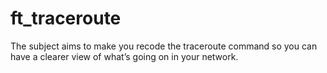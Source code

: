 # ft_traceroute
The subject aims to make you recode the traceroute command so you can have a clearer view of what’s going on in your network.

